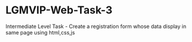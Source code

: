 # LGMVIP-Web-Task-3
Intermediate Level Task  - Create a registration form whose data display in same page using html,css,js
